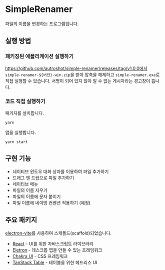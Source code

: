 # SimpleRenamer

파일의 이름을 변경하는 프로그램입니다.

## 실행 방법

### 패키징된 애플리케이션 실행하기

https://github.com/autroshot/simple-renamer/releases/tag/v1.0.0에서 `simple-renamer-${버전}-win.zip`을 받아 압축을 해제하고 `simple-renamer.exe`로 직접 실행할 수 있습니다. 서명이 되어 있지 않아 알 수 없는 게시자라는 경고창이 뜹니다.

### 코드 직접 실행하기

패키지를 설치합니다.

```shell
yarn
```

앱을 실행합니다.

```shell
yarn start
```

## 구현 기능

- 네이티브 윈도우 대화 상자를 이용하여 파일 추가하기
- 드래그 앤 드랍으로 파일 추가하기
- 네이티브 메뉴
- 파일의 이름 지우기
- 파일의 이름에 문자 붙이기
- 파일 이름에 네이밍 컨벤션 적용하기 (예정)

## 주요 패키지

[electron-vite](https://electron-vite.org/)를 사용하여 스캐폴드(scaffold)되었습니다.

- [React](https://react.dev/) - UI를 위한 자바스크립트 라이브러리
- [Eletron](https://www.electronjs.org/) - 데스크톱 앱을 만들 수 있는 프레임워크
- [Chakra UI](https://chakra-ui.com/) - CSS 프레임워크
- [TanStack Table](https://tanstack.com/table) - 테이블을 위한 헤드리스 UI
